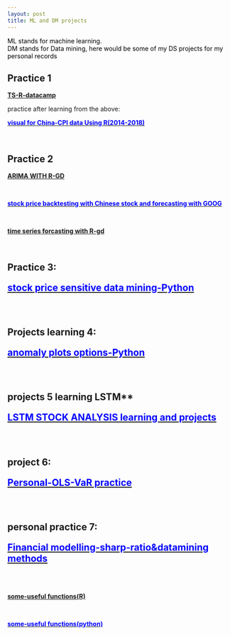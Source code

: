 ```yaml
---
layout: post
title: ML and DM projects
---
```


<p  style="color:#000000">
   ML stands for machine learning.<br>
   DM stands for Data mining, here would be some of my DS projects for my personal records<br>
   
## Practice 1 </br>
<a href="/ML and DM projects/TS-R-datacamp.jpg"><p style="color:blue;"><b>TS-R-datacamp</b></p></a>
practice after learning from the above: <br>
<a href="/ML and DM projects/visual for China-CPI data Using R.html"><p style="color:blue;"><b>visual for China-CPI data Using R(2014-2018)</b></p></a><br>
## Practice 2</br>
<a href="https://docs.google.com/document/d/1SKlPsq5YyzC6MK2npfFqlLuWcslEtuUcu6iljmX_Y5U/edit?usp=sharing"><p style="color:blue;"><b>ARIMA WITH R-GD</b></p></a></br>
<a href="/ML and DM projects/stock_price_with——goog.html"><p style="color:blue;"><b>stock price backtesting with Chinese stock  and forecasting with GOOG</b></p></a></br>

<a href="https://drive.google.com/file/d/1k_-SbDnuNi5DOL68qNfnIHaWJKCUGZ9j/view?usp=sharing"><p style="color:blue;"><b>time series forcasting with R-gd</b></p></a></br>
## Practice 3: <a href="/ML and DM projects/StockPredictionModelv3-v5.html"><p style="color:blue;"><b>stock price sensitive data mining-Python</b></p></a></br>
## Projects learning 4: <a href="/ML and DM projects/anomaly-plots-options.html"><p style="color:blue;"><b>anomaly plots options-Python</b></p></a></br>


## projects 5 learning LSTM** <a href="/ML and DM projects/LSTM STOCK ANALYSIS/index.html"><p style="color:blue;"><b>LSTM STOCK ANALYSIS learning and projects</b></p></a><br>

## project 6:<a href="https://www.windquant.com/qntcloud/article?10c3c19c-31cc-48a0-b0a9-fcfe40e1281a"><p style="color:blue;"><b>Personal-OLS-VaR practice</b></p></a></br>

## personal practice 7:<a href="/ML and DM projects/Financial modelling-sharp-ratio&datamining methods.html"><p style="color:blue;"><b> Financial modelling-sharp-ratio&datamining methods</b></p></a></br>



<a href="/ML and DM projects/useful-function(R)"><p style="color:blue;"><b>some-useful functions(R)</b></p></a><br>
<a href="/ML and DM projects/useful-function(python)"><p style="color:blue;"><b>some-useful functions(python)</b></p></a><br>
</p>
